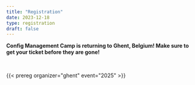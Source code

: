 ```yaml
---
title: "Registration"
date: 2023-12-18
type: registration
draft: false
---
```


<strong>Config Management Camp is returning to Ghent, Belgium! Make sure to get your ticket before they are gone!</strong>

<br>

{{< prereg organizer="ghent" event="2025" >}}
